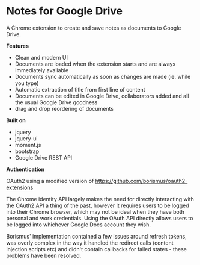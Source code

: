 Notes for Google Drive
=============

A Chrome extension to create and save notes as documents to Google Drive.

**Features**
- Clean and modern UI
- Documents are loaded when the extension starts and are always immediately available
- Documents sync automatically as soon as changes are made (ie. while you type)
- Automatic extraction of title from first line of content
- Documents can be edited in Google Drive, collaborators added and all the usual Google Drive goodness
- drag and drop reordering of documents

**Built on**
- jquery
- jquery-ui
- moment.js
- bootstrap
- Google Drive REST API

**Authentication**

OAuth2 using a modified version of https://github.com/borismus/oauth2-extensions

The Chrome identity API largely makes the need for directly interacting with the OAuth2 API a thing of the past, however it requires users to be logged into their Chrome browser, which may not be ideal when they have both personal and work credentials. Using the OAuth API directly allows users to be logged into whichever Google Docs account they wish.

Borismus' implementation contained a few issues around refresh tokens, was overly complex in the way it handled the redirect calls (content injection scripts etc) and didn't contain callbacks for failed states - these problems have been resolved.
